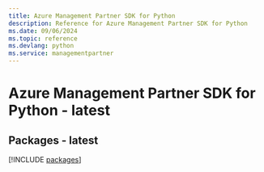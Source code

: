```yaml
---
title: Azure Management Partner SDK for Python
description: Reference for Azure Management Partner SDK for Python
ms.date: 09/06/2024
ms.topic: reference
ms.devlang: python
ms.service: managementpartner
---
```

# Azure Management Partner SDK for Python - latest
## Packages - latest
[!INCLUDE [packages](management-partner-index.md)]